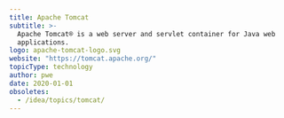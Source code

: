 ```yaml
---
title: Apache Tomcat
subtitle: >-
  Apache Tomcat® is a web server and servlet container for Java web
  applications.
logo: apache-tomcat-logo.svg
website: "https://tomcat.apache.org/"
topicType: technology
author: pwe
date: 2020-01-01
obsoletes:
  - /idea/topics/tomcat/
---
```

